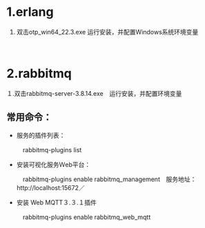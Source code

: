 # 1.erlang

1. 双击otp_win64_22.3.exe 运行安装，并配置Windows系统环境变量

   

​	

# 2.rabbitmq

１.双击rabbitmq-server-3.8.14.exe　运行安装，并配置环境变量

## 常用命令：

- 服务的插件列表：

  　rabbitmq-plugins list

- 安装可视化服务Ｗeb平台：

  　rabbitmq-plugins enable rabbitmq_management　服务地址：http://localhost:15672／

- 安装 Web MQTT３.３.１插件

  　rabbitmq-plugins enable rabbitmq_web_mqtt　

  